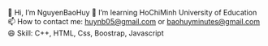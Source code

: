 👋 Hi, I’m NguyenBaoHuy
👀 I’m learning HoChiMinh University of Education
📫 How to contact me: huynb05@gmail.com or baohuyminutes@gmail.com
😄 Skill: C++, HTML, Css, Boostrap, Javascript

